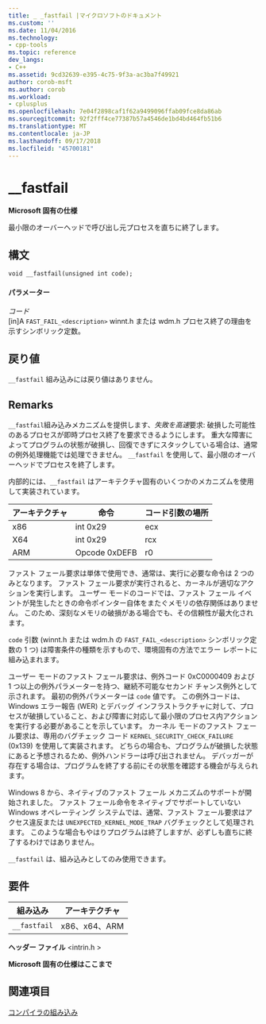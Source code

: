 ```yaml
---
title: _ _fastfail |マイクロソフトのドキュメント
ms.custom: ''
ms.date: 11/04/2016
ms.technology:
- cpp-tools
ms.topic: reference
dev_langs:
- C++
ms.assetid: 9cd32639-e395-4c75-9f3a-ac3ba7f49921
author: corob-msft
ms.author: corob
ms.workload:
- cplusplus
ms.openlocfilehash: 7e04f2898caf1f62a9499096ffab09fce8da86ab
ms.sourcegitcommit: 92f2fff4ce77387b57a4546de1bd4bd464fb51b6
ms.translationtype: MT
ms.contentlocale: ja-JP
ms.lasthandoff: 09/17/2018
ms.locfileid: "45700181"
---
```

# <a name="fastfail"></a>__fastfail
**Microsoft 固有の仕様**  
  
 最小限のオーバーヘッドで呼び出し元プロセスを直ちに終了します。  
  
## <a name="syntax"></a>構文  
  
```  
void __fastfail(unsigned int code);  
```  
  
#### <a name="parameters"></a>パラメーター  
*コード*<br/>
[in]A `FAST_FAIL_<description>` winnt.h または wdm.h プロセス終了の理由を示すシンボリック定数。  
  
## <a name="return-value"></a>戻り値  
 `__fastfail` 組み込みには戻り値はありません。  
  
## <a name="remarks"></a>Remarks  
 `__fastfail`組み込みメカニズムを提供します、*失敗を高速*要求: 破損した可能性のあるプロセスが即時プロセス終了を要求できるようにします。 重大な障害によってプログラムの状態が破損し、回復できずにスタックしている場合は、通常の例外処理機能では処理できません。 `__fastfail` を使用して、最小限のオーバーヘッドでプロセスを終了します。  
  
 内部的には、`__fastfail` はアーキテクチャ固有のいくつかのメカニズムを使用して実装されています。  
  
|アーキテクチャ|命令|コード引数の場所|  
|------------------|-----------------|-------------------------------|  
|x86|int 0x29|ecx|  
|X64|int 0x29|rcx|  
|ARM|Opcode 0xDEFB|r0|  
  
 ファスト フェール要求は単体で使用でき、通常は、実行に必要な命令は 2 つのみとなります。 ファスト フェール要求が実行されると、カーネルが適切なアクションを実行します。 ユーザー モードのコードでは、ファスト フェール イベントが発生したときの命令ポインター自体をまたぐメモリの依存関係はありません。 このため、深刻なメモリの破損がある場合でも、その信頼性が最大化されます。  
  
 `code` 引数 (winnt.h または wdm.h の `FAST_FAIL_<description>` シンボリック定数の 1 つ) は障害条件の種類を示すもので、環境固有の方法でエラー レポートに組み込まれます。  
  
 ユーザー モードのファスト フェール要求は、例外コード 0xC0000409 および 1 つ以上の例外パラメーターを持つ、継続不可能なセカンド チャンス例外として示されます。 最初の例外パラメーターは `code` 値です。 この例外コードは、Windows エラー報告 (WER) とデバッグ インフラストラクチャに対して、プロセスが破損していること、および障害に対応して最小限のプロセス内アクションを実行する必要があることを示しています。 カーネル モードのファスト フェール要求は、専用のバグチェック コード `KERNEL_SECURITY_CHECK_FAILURE` (0x139) を使用して実装されます。 どちらの場合も、プログラムが破損した状態にあると予想されるため、例外ハンドラーは呼び出されません。 デバッガーが存在する場合は、プログラムを終了する前にその状態を確認する機会が与えられます。  
  
 Windows 8 から、ネイティブのファスト フェール メカニズムのサポートが開始されました。 ファスト フェール命令をネイティブでサポートしていない Windows オペレーティング システムでは、通常、ファスト フェール要求はアクセス違反または `UNEXPECTED_KERNEL_MODE_TRAP` バグチェックとして処理されます。 このような場合もやはりプログラムは終了しますが、必ずしも直ちに終了するわけではありません。  
  
 `__fastfail` は、組み込みとしてのみ使用できます。  
  
## <a name="requirements"></a>要件  
  
|組み込み|アーキテクチャ|  
|---------------|------------------|  
|`__fastfail`|x86、x64、ARM|  
  
 **ヘッダー ファイル** \<intrin.h >  
  
**Microsoft 固有の仕様はここまで**  
  
## <a name="see-also"></a>関連項目  
 [コンパイラの組み込み](../intrinsics/compiler-intrinsics.md)